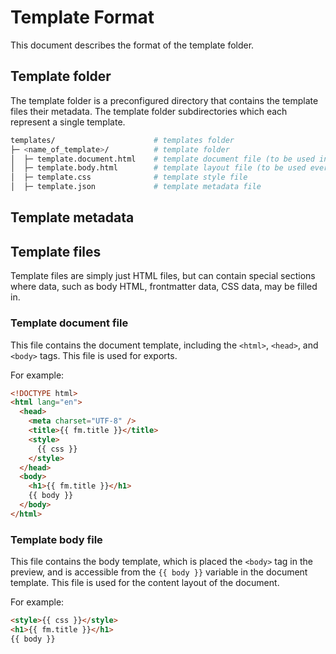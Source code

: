 # Template Format

This document describes the format of the template folder.

## Template folder

The template folder is a preconfigured directory that contains the template files their metadata. The template folder subdirectories which each represent a single template.

```sh
templates/                      # templates folder
├─ <name_of_template>/          # template folder
│  ├─ template.document.html    # template document file (to be used in exports)
│  ├─ template.body.html        # template layout file (to be used everywhere)
│  ├─ template.css              # template style file
│  ├─ template.json             # template metadata file
```

## Template metadata

## Template files

Template files are simply just HTML files, but can contain special sections where data, such as body HTML, frontmatter data, CSS data, may be filled in.

### Template document file
This file contains the document template, including the `<html>`, `<head>`, and `<body>` tags. This file is used for exports.

For example:
```html
<!DOCTYPE html>
<html lang="en">
  <head>
    <meta charset="UTF-8" />
    <title>{{ fm.title }}</title>
    <style>
      {{ css }}
    </style>
  </head>
  <body>
    <h1>{{ fm.title }}</h1>
    {{ body }}
  </body>
</html>
```

### Template body file
This file contains the body template, which is placed the `<body>` tag in the preview, and is accessible from the `{{ body }}` variable in the document template. This file is used for the content layout of the document.

For example:
```html
<style>{{ css }}</style>
<h1>{{ fm.title }}</h1>
{{ body }}
```

